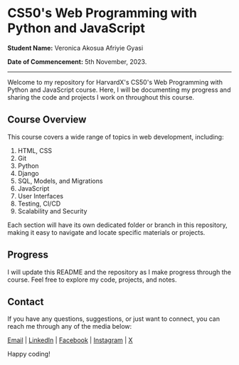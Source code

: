 # CS50's Web Programming with Python and JavaScript

**Student Name:** Veronica Akosua Afriyie Gyasi

**Date of Commencement:** 5th November, 2023.

---

Welcome to my repository for HarvardX's CS50's Web Programming with Python and JavaScript course. Here, I will be documenting my progress and sharing the code and projects I work on throughout this course.

## Course Overview

This course covers a wide range of topics in web development, including:

1. HTML, CSS
2. Git
3. Python
4. Django
5. SQL, Models, and Migrations
6. JavaScript
7. User Interfaces
8. Testing, CI/CD
9. Scalability and Security

Each section will have its own dedicated folder or branch in this repository, making it easy to navigate and locate specific materials or projects.

## Progress

I will update this README and the repository as I make progress through the course. Feel free to explore my code, projects, and notes.

## Contact

If you have any questions, suggestions, or just want to connect, you can reach me through any of the media below:

[Email](mailto:veronicagyasi@gmail.com) | 
[LinkedIn](https://www.linkedin.com/in/veronica-gyasi-5353a51a2) |
[Facebook](https://www.facebook.com/veronica.gyasi.3) |
[Instagram](https://www.instagram.com/gyasi222) |
[X](https://www.x.com/vee_gyasi)

Happy coding!
